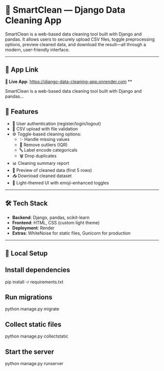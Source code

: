 # 🧼 SmartClean — Django Data Cleaning App

SmartClean is a web-based data cleaning tool built with Django and pandas. It allows users to securely upload CSV files, toggle preprocessing options, preview cleaned data, and download the result—all through a modern, user-friendly interface.

---

## 🧼 App Link

**🔗 Live App**: https://django-data-cleaning-app.onrender.com **

SmartClean is a web-based data cleaning tool built with Django and pandas...


## 🚀 Features

- 🔐 User authentication (register/login/logout)
- 📁 CSV upload with file validation
- ⚙️ Toggle-based cleaning options:
  - ✨ Handle missing values
  - 🚀 Remove outliers (IQR)
  - 🔤 Label encode categoricals
  - 🗑️ Drop duplicates
- 📊 Cleaning summary report
- 🧪 Preview of cleaned data (first 5 rows)
- 📥 Download cleaned dataset
- 🎨 Light-themed UI with emoji-enhanced toggles

---

## 🛠 Tech Stack

- **Backend**: Django, pandas, scikit-learn
- **Frontend**: HTML, CSS (custom light theme)
- **Deployment**: Render 
- **Extras**: WhiteNoise for static files, Gunicorn for production

---

## 🧪 Local Setup

## Install dependencies
pip install -r requirements.txt

## Run migrations
python manage.py migrate

## Collect static files
python manage.py collectstatic

## Start the server
python manage.py runserver


